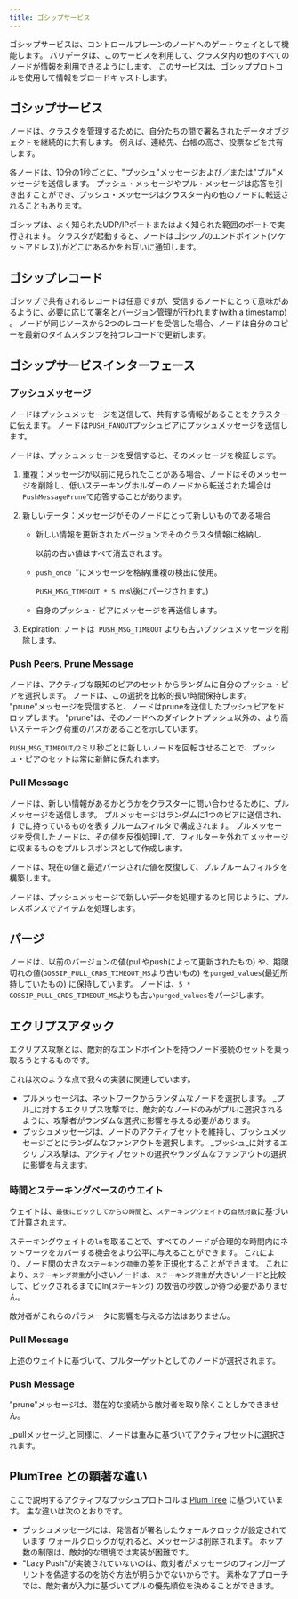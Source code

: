 ```yaml
---
title: ゴシップサービス
---
```


ゴシップサービスは、コントロールプレーンのノードへのゲートウェイとして機能します。 バリデータは、このサービスを利用して、クラスタ内の他のすべてのノードが情報を利用できるようにします。 このサービスは、ゴシッププロトコルを使用して情報をブロードキャストします。

## ゴシップサービス

ノードは、クラスタを管理するために、自分たちの間で署名されたデータオブジェクトを継続的に共有します。 例えば、連絡先、台帳の高さ、投票などを共有します。

各ノードは、10分の1秒ごとに、"プッシュ"メッセージおよび／または"プル"メッセージを送信します。 プッシュ・メッセージやプル・メッセージは応答を引き出すことができ、プッシュ・メッセージはクラスター内の他のノードに転送されることもあります。

ゴシップは、よく知られたUDP/IPポートまたはよく知られた範囲のポートで実行されます。 クラスタが起動すると、ノードはゴシップのエンドポイント\(ソケットアドレス)\がどこにあるかをお互いに通知します。

## ゴシップレコード

ゴシップで共有されるレコードは任意ですが、受信するノードにとって意味があるように、必要に応じて署名とバージョン管理が行われます\(with a timestamp\) 。 ノードが同じソースから2つのレコードを受信した場合、ノードは自分のコピーを最新のタイムスタンプを持つレコードで更新します。

## ゴシップサービスインターフェース

### プッシュメッセージ

ノードはプッシュメッセージを送信して、共有する情報があることをクラスターに伝えます。 ノードは`PUSH_FANOUT`プッシュピアにプッシュメッセージを送信します。

ノードは、プッシュメッセージを受信すると、そのメッセージを検証します。

1. 重複：メッセージが以前に見られたことがある場合、ノードはそのメッセージを削除し、低いステーキングホルダーのノードから転送された場合は`PushMessagePrune`で応答することがあります。
2. 新しいデータ：メッセージがそのノードにとって新しいものである場合

   - 新しい情報を更新されたバージョンでそのクラスタ情報に格納し

     以前の古い値はすべて消去されます。

   - `push_once `″にメッセージを格納\(重複の検出に使用。

     `PUSH_MSG_TIMEOUT * 5 `ms\後にパージされます。)

   - 自身のプッシュ・ピアにメッセージを再送信します。

3. Expiration: ノードは` PUSH_MSG_TIMEOUT` よりも古いプッシュメッセージを削除します。

### Push Peers, Prune Message

ノードは、アクティブな既知のピアのセットからランダムに自分のプッシュ・ピアを選択します。 ノードは、この選択を比較的長い時間保持します。 "prune"メッセージを受信すると、ノードはpruneを送信したプッシュピアをドロップします。 "prune"は、そのノードへのダイレクトプッシュ以外の、より高いステーキング荷重のパスがあることを示しています。

`PUSH_MSG_TIMEOUT/2`ミリ秒ごとに新しいノードを回転させることで、プッシュ・ピアのセットは常に新鮮に保たれます。

### Pull Message

ノードは、新しい情報があるかどうかをクラスターに問い合わせるために、プルメッセージを送信します。 プルメッセージはランダムに1つのピアに送信され、すでに持っているものを表すブルームフィルタで構成されます。 プルメッセージを受信したノードは、その値を反復処理して、フィルターを外れてメッセージに収まるものをプルレスポンスとして作成します。

ノードは、現在の値と最近パージされた値を反復して、プルブルームフィルタを構築します。

ノードは、プッシュメッセージで新しいデータを処理するのと同じように、プルレスポンスでアイテムを処理します。

## パージ

ノードは、以前のバージョンの値\(pullやpushによって更新されたもの\) や、期限切れの値\(`GOSSIP_PULL_CRDS_TIMEOUT_MS`より古いもの) を`purged_values`\(最近所持していたもの\) に保持しています。 ノードは、`5 * GOSSIP_PULL_CRDS_TIMEOUT_MS`よりも古い`purged_values`をパージします。

## エクリプスアタック

エクリプス攻撃とは、敵対的なエンドポイントを持つノード接続のセットを乗っ取ろうとするものです。

これは次のような点で我々の実装に関連しています。

- プルメッセージは、ネットワークからランダムなノードを選択します。 _プル_に対するエクリプス攻撃では、敵対的なノードのみがプルに選択されるように、攻撃者がランダムな選択に影響を与える必要があります。
- プッシュメッセージは、ノードのアクティブセットを維持し、プッシュメッセージごとにランダムなファンアウトを選択します。 _プッシュ_に対するエクリプス攻撃は、アクティブセットの選択やランダムなファンアウトの選択に影響を与えます。

### 時間とステーキングベースのウエイト

ウェイトは、`最後にピックしてからの時間`と、`ステーキングウェイト`の`自然対数`に基づいて計算されます。

ステーキングウェイトの`ln`を取ることで、すべてのノードが合理的な時間内にネットワークをカバーする機会をより公平に与えることができます。 これにより、ノード間の大きな`ステーキング荷重`の差を正規化することができます。 これにより、`ステーキング荷重`が小さいノードは、`ステーキング荷重`が大きいノードと比較して、ピックされるまでにln\(`ステーキング`\) の数倍の秒数しか待つ必要がありません。

敵対者がこれらのパラメータに影響を与える方法はありません。

### Pull Message

上述のウェイトに基づいて、プルターゲットとしてのノードが選択されます。

### Push Message

"prune"メッセージは、潜在的な接続から敵対者を取り除くことしかできません。

_pullメッセージ_と同様に、ノードは重みに基づいてアクティブセットに選択されます。

## PlumTree との顕著な違い

ここで説明するアクティブなプッシュプロトコルは [Plum Tree](https://haslab.uminho.pt/sites/default/files/jop/files/lpr07a.pdf) に基づいています。 主な違いは次のとおりです。

- プッシュメッセージには、発信者が署名したウォールクロックが設定されています ウォールクロックが切れると、メッセージは削除されます。 ホップ数の制限は、敵対的な環境では実装が困難です。
- "Lazy Push"が実装されていないのは、敵対者がメッセージのフィンガープリントを偽造するのを防ぐ方法が明らかでないからです。 素朴なアプローチでは、敵対者が入力に基づいてプルの優先順位を決めることができます。
